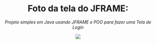 <h1 align="center">Foto da tela do JFRAME:</h1>
<p align="center"><i>Projeto simples em Java usando JFRAME e POO para fazer uma Tela de Login</p></i>

<p align="center">
 <img src="https://user-images.githubusercontent.com/63823875/95530082-4963b800-09b3-11eb-81eb-a62b896d6896.png"</>

